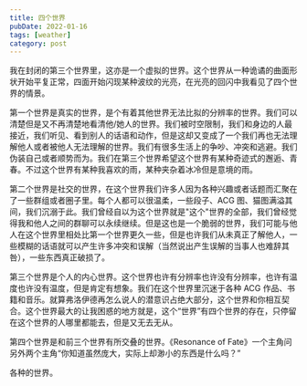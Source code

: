 ```yaml
---
title: 四个世界
pubDate: 2022-01-16
tags: [weather]
category: post
---
```


我在封闭的第三个世界里，这亦是一个虚拟的世界。这个世界从一种诡谲的曲面形状开始平复正常，四面开始闪现某种波纹的光亮，在光亮的回闪中我看见了四个世界的情景。

第一个世界是真实的世界，是个有着其他世界无法比拟的分辨率的世界。我们可以清楚但是又不再清楚地看清他/她人的世界。我们被时空限制，我们和身边的人最接近，我们听见、看到别人的话语和动作，但是这却又变成了一个我们再也无法理解他人或者被他人无法理解的世界。我们有很多生活上的争吵、冲突和逃避。我们伪装自己或者顺势而为。我们在第三个世界希望这个世界有某种奇迹式的邂逅、青春。不过这个世界有某种我喜欢的雨，某种夹杂着冰冷但是意境的雨。

第二个世界是社交的世界，在这个世界我们许多人因为各种兴趣或者话题而汇聚在了一些群组或者圈子里。每个人都可以很温柔，一些段子、ACG 图、猫图满溢其间，我们沉溺于此。我们曾经自以为这个世界就是"这个"世界的全部，我们曾经觉得我和他人之间的群聊可以永续继续。但是这也是一个脆弱的世界，我们可能与他人在这个世界里相处比第一个世界更久一些，但是也许我们从未真正了解他人，一些模糊的话语就可以产生许多冲突和误解（当然说出产生误解的当事人也难辞其咎），一些东西真正破损了。

第三个世界是个人的内心世界。这个世界也许有分辨率也许没有分辨率，也许有温度也许没有温度，但是肯定有想象。我们在这个世界里沉迷于各种 ACG 作品、书籍和音乐。就算弗洛伊德再怎么说人的潜意识占绝大部分，这个世界和你相互契合。这个世界最大的让我困惑的地方就是，这个“世界”有四个世界的存在，只停留在这个世界的人哪里都能去，但是又无去无从。

第四个世界是和前三个世界有所交叠的世界。《Resonance of Fate》一个主角问另外两个主角“你知道虽然庞大，实际上却渺小的东西是什么吗？”

各种的世界。
